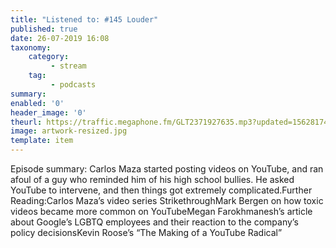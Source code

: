 ```yaml
---
title: "Listened to: #145 Louder"
published: true
date: 26-07-2019 16:08
taxonomy:
    category:
         - stream
    tag:
         - podcasts
summary:
enabled: '0'
header_image: '0'
theurl: https://traffic.megaphone.fm/GLT2371927635.mp3?updated=1562817401
image: artwork-resized.jpg
template: item
---
```

 
Episode summary: Carlos Maza started posting videos on YouTube, and ran afoul of a guy who reminded him of his high school bullies. He asked YouTube to intervene, and then things got extremely complicated.Further Reading:Carlos Maza’s video series StrikethroughMark Bergen on how toxic videos became more common on YouTubeMegan Farokhmanesh’s article about Google’s LGBTQ employees and their reaction to the company’s policy decisionsKevin Roose’s “The Making of a YouTube Radical”
